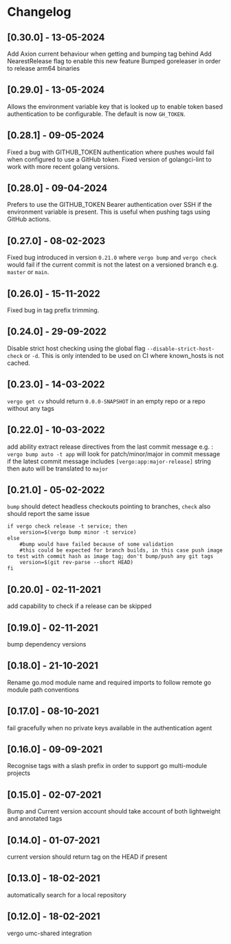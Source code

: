 # Changelog

## [0.30.0] - 13-05-2024
Add Axion current behaviour when getting and bumping tag behind
Add NearestRelease flag to enable this new feature
Bumped goreleaser in order to release arm64 binaries

## [0.29.0] - 13-05-2024
Allows the environment variable key that is looked up to enable token based authentication to be configurable. The default is now `GH_TOKEN`.

## [0.28.1] - 09-05-2024
Fixed a bug with GITHUB_TOKEN authentication where pushes would fail when configured to use a GitHub token.
Fixed version of golangci-lint to work with more recent golang versions.


## [0.28.0] - 09-04-2024
Prefers to use the GITHUB_TOKEN Bearer authentication over SSH if the environment variable is present.
This is useful when pushing tags using GitHub actions.

## [0.27.0] - 08-02-2023
Fixed bug introduced in version `0.21.0` where `vergo bump` and `vergo check` would fail if the current commit is not 
the latest on a versioned branch e.g. `master` or `main`.

## [0.26.0] - 15-11-2022
Fixed bug in tag prefix trimming.

## [0.24.0] - 29-09-2022
Disable strict host checking using the global flag `--disable-strict-host-check` or `-d`. 
This is only intended to be used on CI where known_hosts is not cached. 

## [0.23.0] - 14-03-2022
`vergo get cv` should return `0.0.0-SNAPSHOT` in an empty repo or a repo without any tags 

## [0.22.0] - 10-03-2022
add ability extract release directives from the last commit message
e.g. : `vergo bump auto -t app` will look for patch/minor/major in commit message
if the latest commit message includes `[vergo:app:major-release]` string then auto will be translated to `major`

## [0.21.0] - 05-02-2022

`bump` should detect headless checkouts pointing to branches, `check` also should report the same issue

```
if vergo check release -t service; then
	version=$(vergo bump minor -t service)
else
	#bump would have failed because of some validation
	#this could be expected for branch builds, in this case push image to test with commit hash as image tag; don't bump/push any git tags
	version=$(git rev-parse --short HEAD)
fi
```
## [0.20.0] - 02-11-2021

add capability to check if a release can be skipped

## [0.19.0] - 02-11-2021

bump dependency versions

## [0.18.0] - 21-10-2021

Rename go.mod module name and required imports to follow remote go module path conventions 

## [0.17.0] - 08-10-2021

fail gracefully when no private keys available in the authentication agent

## [0.16.0] - 09-09-2021

Recognise tags with a slash prefix in order to support go multi-module projects

## [0.15.0] - 02-07-2021

Bump and Current version account should take account of both lightweight and annotated tags 

## [0.14.0] - 01-07-2021

current version should return tag on the HEAD if present

## [0.13.0] - 18-02-2021

automatically search for a local repository

## [0.12.0] - 18-02-2021

vergo umc-shared integration
